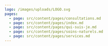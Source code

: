```yaml
---
logo: /images/uploads/LOGO.svg
pages:
  - page: src/content/pages/consultations.md
  - page: src/content/pages/index.md
  - page: src/content/pages/qui-suis-je.md
  - page: src/content/pages/soins-naturels.md
  - page: src/content/pages/services.md
---
```


